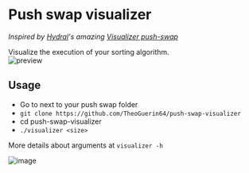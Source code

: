 # Push swap visualizer
*Inspired by [Hydral](https://gitlab.com/hydrasho)'s amazing [Visualizer push-swap](https://gitlab.com/hydrasho/visualizer-push-swap)*

Visualize the execution of your sorting algorithm.<br/>
![preview](https://user-images.githubusercontent.com/57496441/200985917-66101aa0-c25f-423b-9e3d-cf407f2e3de4.gif)

## Usage
- Go to next to your push swap folder
- ```git clone https://github.com/TheoGuerin64/push-swap-visualizer```
- cd push-swap-visualizer
- ```./visualizer <size>```

More details about arguments at ```visualizer -h```

![image](https://user-images.githubusercontent.com/57496441/200988011-cc9f1c7d-8254-465b-90c4-997e099eb6d4.png)
